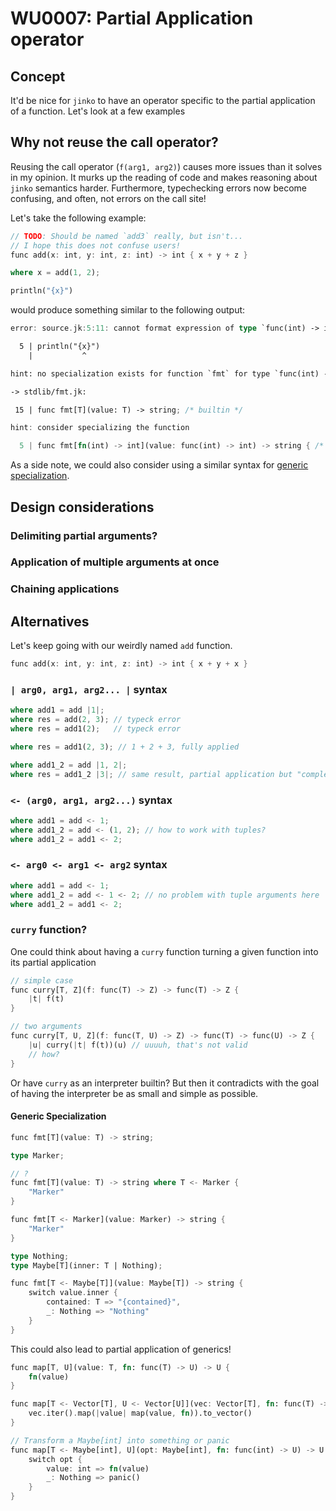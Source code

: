 # WU0007: Partial Application operator

## Concept

It'd be nice for `jinko` to have an operator specific to the partial application of a function. Let's look at a few examples

## Why not reuse the call operator?

Reusing the call operator (`f(arg1, arg2)`) causes more issues than it solves in my opinion. It murks up the reading of code and makes reasoning about `jinko` semantics harder. Furthermore, typechecking errors now become confusing, and often, not errors on the call site!

Let's take the following example:

```rust
// TODO: Should be named `add3` really, but isn't...
// I hope this does not confuse users!
func add(x: int, y: int, z: int) -> int { x + y + z }

where x = add(1, 2);

println("{x}")
```

would produce something similar to the following output:

```rust
error: source.jk:5:11: cannot format expression of type `func(int) -> int`

  5 | println("{x}")
    |           ^

hint: no specialization exists for function `fmt` for type `func(int) -> int`

-> stdlib/fmt.jk:

 15 | func fmt[T](value: T) -> string; /* builtin */

hint: consider specializing the function

  5 | func fmt[fn(int) -> int](value: func(int) -> int) -> string { /* TODO */ }
```

As a side note, we could also consider using a similar syntax for [generic specialization](#generic-specialization).

## Design considerations

### Delimiting partial arguments?
### Application of multiple arguments at once
### Chaining applications

## Alternatives

Let's keep going with our weirdly named `add` function.

```rust
func add(x: int, y: int, z: int) -> int { x + y + x }
```

### `| arg0, arg1, arg2... |` syntax

```rust
where add1 = add |1|;
where res = add(2, 3); // typeck error
where res = add1(2);   // typeck error

where res = add1(2, 3); // 1 + 2 + 3, fully applied

where add1_2 = add |1, 2|;
where res = add1_2 |3|; // same result, partial application but "complete"
```


### `<- (arg0, arg1, arg2...)` syntax

```rust
where add1 = add <- 1;
where add1_2 = add <- (1, 2); // how to work with tuples?
where add1_2 = add1 <- 2;
```

### `<- arg0 <- arg1 <- arg2` syntax

```rust
where add1 = add <- 1;
where add1_2 = add <- 1 <- 2; // no problem with tuple arguments here
where add1_2 = add1 <- 2;
```

### `curry` function?

One could think about having a `curry` function turning a given function into its partial application

```rust
// simple case
func curry[T, Z](f: func(T) -> Z) -> func(T) -> Z {
    |t| f(t)
}

// two arguments
func curry[T, U, Z](f: func(T, U) -> Z) -> func(T) -> func(U) -> Z {
    |u| curry(|t| f(t))(u) // uuuuh, that's not valid
    // how?
}
```

Or have `curry` as an interpreter builtin? But then it contradicts with the goal of having the interpreter be as small
and simple as possible.

#### Generic Specialization

```rust
func fmt[T](value: T) -> string;

type Marker;

// ?
func fmt[T](value: T) -> string where T <- Marker {
    "Marker"
}

func fmt[T <- Marker](value: Marker) -> string {
    "Marker"
}

type Nothing;
type Maybe[T](inner: T | Nothing);

func fmt[T <- Maybe[T]](value: Maybe[T]) -> string {
    switch value.inner {
        contained: T => "{contained}",
        _: Nothing => "Nothing"
    }
}
```

This could also lead to partial application of generics!

```rust
func map[T, U](value: T, fn: func(T) -> U) -> U {
    fn(value)
}

func map[T <- Vector[T], U <- Vector[U]](vec: Vector[T], fn: func(T) -> U) -> Vector[U] {
    vec.iter().map(|value| map(value, fn)).to_vector()
}

// Transform a Maybe[int] into something or panic
func map[T <- Maybe[int], U](opt: Maybe[int], fn: func(int) -> U) -> U {
    switch opt {
        value: int => fn(value)
        _: Nothing => panic()
    }
}
```
